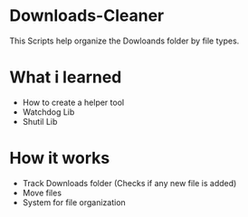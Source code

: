 # Downloads-Cleaner
This Scripts help organize the Dowloands folder by file types.

# What i learned
- How to create a helper tool
- Watchdog Lib
- Shutil Lib

# How it works
- Track Downloads folder (Checks if any new file is added)
- Move files
- System for file organization
